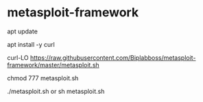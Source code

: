 # metasploit-framework




apt update




apt install -y curl




curl-LO https://raw.githubusercontent.com/Biplabboss/metasploit-framework/master/metasploit.sh




chmod 777 metasploit.sh




./metasploit.sh or sh metasploit.sh
